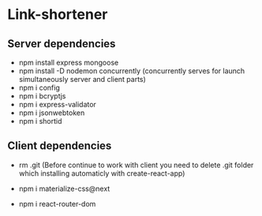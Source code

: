 # Link-shortener

## Server dependencies

* npm install express mongoose
* npm install -D nodemon concurrently (concurrently serves for launch simultaneously server and client parts)
* npm i config
* npm i bcryptjs
* npm i express-validator
* npm i jsonwebtoken
* npm i shortid


## Client dependencies

* rm .git (Before continue to work with client you need to delete .git folder which installing automaticly with create-react-app)

* npm i materialize-css@next
* npm i react-router-dom
